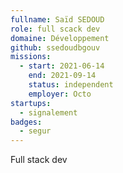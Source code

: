 ```yaml
---
fullname: Saïd SEDOUD
role: full scack dev
domaine: Développement
github: ssedoudbgouv
missions:
  - start: 2021-06-14
    end: 2021-09-14
    status: independent
    employer: Octo
startups:
  - signalement
badges:
  - segur
---
```


Full stack dev 
